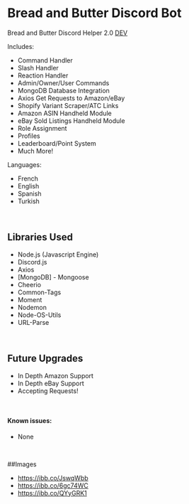 # Bread and Butter Discord Bot

Bread and Butter Discord Helper 2.0
[DEV](https://github.com/princejamesss)

Includes:
- Command Handler
- Slash Handler
- Reaction Handler
- Admin/Owner/User Commands
- MongoDB Database Integration
- Axios Get Requests to Amazon/eBay
- Shopify Variant Scraper/ATC Links
- Amazon ASIN Handheld Module
- eBay Sold Listings Handheld Module
- Role Assignment
- Profiles
- Leaderboard/Point System
- Much More!

Languages:
- French
- English
- Spanish
- Turkish
<br>

## Libraries Used

- Node.js (Javascript Engine)
- Discord.js
- Axios
- [MongoDB] - Mongoose
- Cheerio
- Common-Tags
- Moment
- Nodemon
- Node-OS-Utils
- URL-Parse
<br>

## Future Upgrades

- In Depth Amazon Support
- In Depth eBay Support
- Accepting Requests!
<br>

#### Known issues:

- None
<br>

##Images
- https://ibb.co/JswqWbb
- https://ibb.co/6gc74WC
- https://ibb.co/QYyGRK1
